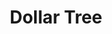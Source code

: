 ---
title: "Dollar Tree"
url: /chicago/dollar-tree-south-cottage-grove-avenue/
shop: variety store
---